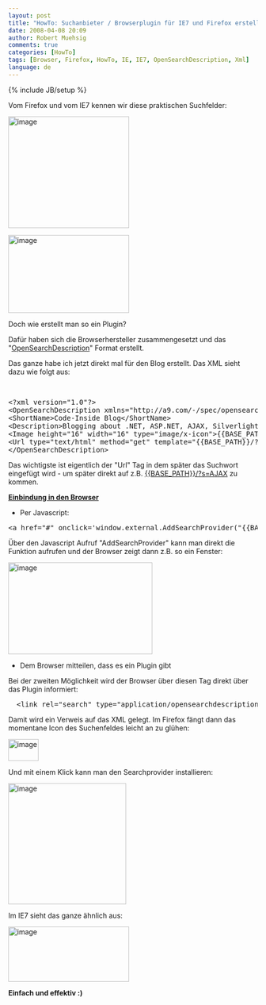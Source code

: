```yaml
---
layout: post
title: "HowTo: Suchanbieter / Browserplugin für IE7 und Firefox erstellen - die OpenSearchDescription"
date: 2008-04-08 20:09
author: Robert Muehsig
comments: true
categories: [HowTo]
tags: [Browser, Firefox, HowTo, IE, IE7, OpenSearchDescription, Xml]
language: de
---
```

{% include JB/setup %}
<p>Vom Firefox und vom IE7 kennen wir diese praktischen Suchfelder:</p>  <p><a href="{{BASE_PATH}}/assets/wp-images-de/image377.png"><img style="border-right: 0px; border-top: 0px; border-left: 0px; border-bottom: 0px" height="225" alt="image" src="{{BASE_PATH}}/assets/wp-images-de/image-thumb356.png" width="244" border="0" /></a> </p>  <p><a href="{{BASE_PATH}}/assets/wp-images-de/image378.png"><img style="border-right: 0px; border-top: 0px; border-left: 0px; border-bottom: 0px" height="157" alt="image" src="{{BASE_PATH}}/assets/wp-images-de/image-thumb357.png" width="244" border="0" /></a> </p>  <p>Doch wie erstellt man so ein Plugin?</p>  <p>Daf&#252;r haben sich die Browserhersteller zusammengesetzt und das &quot;<a href="http://msdn2.microsoft.com/en-us/library/bb891764.aspx">OpenSearchDescription</a>&quot; Format erstellt.</p>  <p>Das ganze habe ich jetzt direkt mal f&#252;r den Blog erstellt. Das XML sieht dazu wie folgt aus:</p>  <p>&#160;</p>  <p>   <div class="wlWriterSmartContent" id="scid:812469c5-0cb0-4c63-8c15-c81123a09de7:93eb1297-b0a6-4697-b93a-2cb325c85215" style="padding-right: 0px; display: inline; padding-left: 0px; float: none; padding-bottom: 0px; margin: 0px; padding-top: 0px"><pre name="code" class="c#">&lt;?xml version="1.0"?&gt;
&lt;OpenSearchDescription xmlns="http://a9.com/-/spec/opensearch/1.1/"&gt;
&lt;ShortName&gt;Code-Inside Blog&lt;/ShortName&gt;
&lt;Description&gt;Blogging about .NET, ASP.NET, AJAX, Silverlight&lt;/Description&gt;
&lt;Image height="16" width="16" type="image/x-icon"&gt;{{BASE_PATH}}/wp-content/themes/notso_freshd2/images/favicon.ico&lt;/Image&gt;
&lt;Url type="text/html" method="get" template="{{BASE_PATH}}/?s={searchTerms}"/&gt;
&lt;/OpenSearchDescription&gt;</pre></div>
</p>

<p>Das wichtigste ist eigentlich der &quot;Url&quot; Tag in dem sp&#228;ter das Suchwort eingef&#252;gt wird - um sp&#228;ter direkt auf z.B. <a title="{{BASE_PATH}}/?s=AJAX" href="{{BASE_PATH}}/?s=AJAX">{{BASE_PATH}}/?s=AJAX</a> zu kommen.</p>

<p><strong><u>Einbindung in den Browser</u></strong></p>

<ul>
  <li>Per Javascript:</li>
</ul>

<p>
  <div class="wlWriterSmartContent" id="scid:812469c5-0cb0-4c63-8c15-c81123a09de7:58a635f7-278f-4418-ac7a-aea3c0767f74" style="padding-right: 0px; display: inline; padding-left: 0px; float: none; padding-bottom: 0px; margin: 0px; padding-top: 0px"><pre name="code" class="c#">&lt;a href="#" onclick='window.external.AddSearchProvider("{{BASE_PATH}}/browserplugin.xml");'&gt;Code-Inside Blog&lt;/a&gt;</pre></div>
</p>

<p>&#220;ber den Javascript Aufruf &quot;AddSearchProvider&quot; kann man direkt die Funktion aufrufen und der Browser zeigt dann z.B. so ein Fenster:</p>

<p><a href="{{BASE_PATH}}/assets/wp-images-de/image379.png"><img style="border-right: 0px; border-top: 0px; border-left: 0px; border-bottom: 0px" height="185" alt="image" src="{{BASE_PATH}}/assets/wp-images-de/image-thumb358.png" width="291" border="0" /></a> </p>

<ul>
  <li>Dem Browser mitteilen, dass es ein Plugin gibt</li>
</ul>

<p>Bei der zweiten M&#246;glichkeit wird der Browser &#252;ber diesen Tag direkt &#252;ber das Plugin informiert:</p>

<div class="wlWriterSmartContent" id="scid:812469c5-0cb0-4c63-8c15-c81123a09de7:99a9de80-196e-41ea-9abf-e34c1fcfdaee" style="padding-right: 0px; display: inline; padding-left: 0px; float: none; padding-bottom: 0px; margin: 0px; padding-top: 0px"><pre name="code" class="c#">	&lt;link rel="search" type="application/opensearchdescription+xml" href="{{BASE_PATH}}/browserplugin.xml" title="Code-Inside Blog" /&gt;
</pre></div>

<p>Damit wird ein Verweis auf das XML gelegt. Im Firefox f&#228;ngt dann das momentane Icon des Suchenfeldes leicht an zu gl&#252;hen:</p>

<p><a href="{{BASE_PATH}}/assets/wp-images-de/image380.png"><img style="border-right: 0px; border-top: 0px; border-left: 0px; border-bottom: 0px" height="44" alt="image" src="{{BASE_PATH}}/assets/wp-images-de/image-thumb359.png" width="61" border="0" /></a> </p>

<p>Und mit einem Klick kann man den Searchprovider installieren:</p>

<p><a href="{{BASE_PATH}}/assets/wp-images-de/image381.png"><img style="border-right: 0px; border-top: 0px; border-left: 0px; border-bottom: 0px" height="244" alt="image" src="{{BASE_PATH}}/assets/wp-images-de/image-thumb360.png" width="238" border="0" /></a> </p>

<p>Im IE7 sieht das ganze &#228;hnlich aus:</p>

<p><a href="{{BASE_PATH}}/assets/wp-images-de/image382.png"><img style="border-right: 0px; border-top: 0px; border-left: 0px; border-bottom: 0px" height="111" alt="image" src="{{BASE_PATH}}/assets/wp-images-de/image-thumb361.png" width="244" border="0" /></a> </p>

<p><strong>Einfach und effektiv :)</strong></p>
